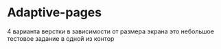 # Adaptive-pages
4 варианта верстки в зависимости от размера экрана
это небольшое тестовое задание в одной из контор
